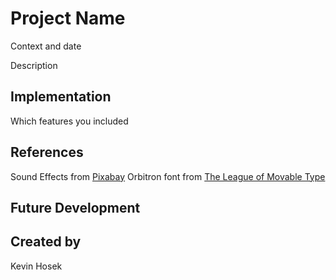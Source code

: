 # Project Name
Context and date

Description

## Implementation
Which features you included

## References
Sound Effects from <a href="https://pixabay.com/?utm_source=link-attribution&amp;utm_medium=referral&amp;utm_campaign=music&amp;utm_content=87313">Pixabay</a>
Orbitron font from <a href=https://www.theleagueofmoveabletype.com/orbitron>The League of Movable Type</a>

## Future Development

## Created by
Kevin Hosek
